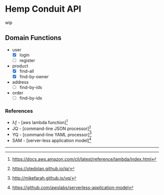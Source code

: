 # Hemp Conduit API
wip

## Domain Functions
- user
    - [X] login
    - [ ] register
- product  
    - [X] find-all
    - [X] find-by-owner
- address
    - [ ] find-by-ids
- order
    - [ ] find-by-ids

### References
- λƒ - [aws lambda function][^λƒ]
- JQ - [command-line JSON processor][^JQ]
- YQ - [command-line YAML processor][^YQ]
- SAM - [server-less application model][^SAM] 

***

[^SAM]: https://github.com/awslabs/serverless-application-model
[^YQ]: http://mikefarah.github.io/yq/
[^JQ]: https://stedolan.github.io/jq/
[^λƒ]: https://docs.aws.amazon.com/cli/latest/reference/lambda/index.html